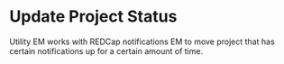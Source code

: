 # Update Project Status

Utility EM works with REDCap notifications EM to move project that has certain notifications up for a certain amount of time. 
